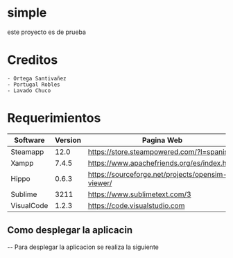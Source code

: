 # simple
este proyecto es de prueba
# Creditos
    - Ortega Santivañez
    - Portugal Robles
    - Lavado Chuco
# Requerimientos
|Software   | Version | Pagina Web                                       |
| ----------|---------|--------------------------------------------------|
| Steamapp  | 12.0    | https://store.steampowered.com/?l=spanish        |
| Xampp     | 7.4.5   | https://www.apachefriends.org/es/index.html      |
| Hippo     | 0.6.3   | https://sourceforge.net/projects/opensim-viewer/ |
| Sublime   | 3211    | https://www.sublimetext.com/3                    |
| VisualCode| 1.2.3   | https://code.visualstudio.com                    |


## Como desplegar la aplicacin
-- Para desplegar la aplicacion se realiza la siguiente